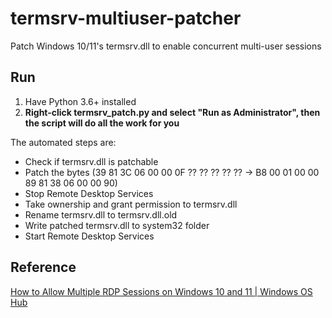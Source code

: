 # termsrv-multiuser-patcher
Patch Windows 10/11's termsrv.dll to enable concurrent multi-user sessions

## Run
1. Have Python 3.6+ installed
2. **Right-click termsrv_patch.py and select "Run as Administrator", then the script will do all the work for you**

The automated steps are:
- Check if termsrv.dll is patchable
- Patch the bytes (39 81 3C 06 00 00 0F ?? ?? ?? ?? ?? -> B8 00 01 00 00 89 81 38 06 00 00 90)
- Stop Remote Desktop Services
- Take ownership and grant permission to termsrv.dll
- Rename termsrv.dll to termsrv.dll.old
- Write patched termsrv.dll to system32 folder
- Start Remote Desktop Services

## Reference
[How to Allow Multiple RDP Sessions on Windows 10 and 11 | Windows OS Hub](https://woshub.com/how-to-allow-multiple-rdp-sessions-in-windows-10/#h2_4)
